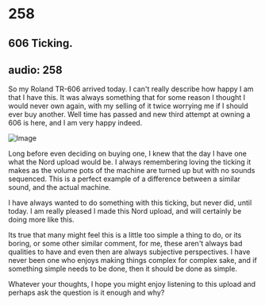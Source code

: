 # 258
## 606 Ticking.
audio: 258
---

So my Roland TR-606 arrived today. I can't really describe how happy I am that I have this. It was always something that for some reason I thought I would never own again, with my selling of it twice worrying me if I should ever buy another. Well time has passed and new third attempt at owning a 606 is here, and I am very happy indeed.

![Image](/assets/img/Snd-258.png)

Long before even deciding on buying one, I knew that the day I have one what the Nord upload would be. I always remembering loving the ticking it makes as the volume pots of the machine are turned up but with no sounds sequenced. This is a perfect example of a difference between a similar sound, and the actual machine.

I have always wanted to do something with this ticking, but never did, until today. I am really pleased I made this Nord upload, and will certainly be doing more like this. 

Its true that many might feel this is a little too simple a thing to do, or its boring, or some other similar comment, for me, these aren't always bad qualities to have and even then are always subjective perspectives. I have never been one who enjoys making things complex for complex sake, and if something simple needs to be done, then it should be done as simple.

Whatever your thoughts, I hope you might enjoy listening to this upload and perhaps ask the question is it enough and why?